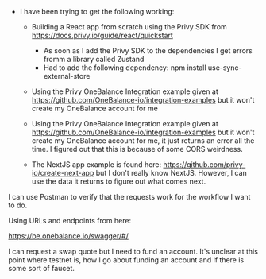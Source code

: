 
- I have been trying to get the following working:
  - Building a React app from scratch using the Privy SDK from https://docs.privy.io/guide/react/quickstart
    - As soon as I add the Privy SDK to the dependencies I get errors fromm a library called Zustand
    - Had to add the following dependency: npm install use-sync-external-store

  - Using the Privy OneBalance Integration example given at https://github.com/OneBalance-io/integration-examples but it won't create my OneBalance account for me 

  - Using the Privy OneBalance Integration example given at https://github.com/OneBalance-io/integration-examples but it won't create my OneBalance account for me, it just returns an error all the time.
  I figured out that this is because of some CORS weirdness. 

  - The NextJS app example is found here: https://github.com/privy-io/create-next-app but I don't really know NextJS. 
    However, I can use the data it returns to figure out what comes next. 

I can use Postman to verify that the requests work for the workflow I want to do. 

Using URLs and endpoints from here: 

https://be.onebalance.io/swagger/#/

I can request a swap quote but I need to fund an account. It's unclear at this point where testnet is, how I go about funding an account and if there is some sort of faucet. 


